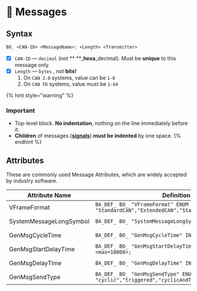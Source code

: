 # 📨 Messages

## Syntax

```diff
BO_ <CAN-ID> <MessageName>: <Length> <Transmitter>
```

* [x] `CAN-ID` — `decimal` (not ** **_**hexa**_decimal). Must be **unique** to this message only.
* [x] `Length` — `bytes` , not **bits!**&#x20;
  1. &#x20;On `CAN 2.0` systems, value can be  `1-8`
  2. On `CAN FD` systems, value must be `1-64`

{% hint style="warning" %}
### Important

* Top-level block. **No indentation**, nothing on the line immediately before it.
* **Children** of messages ([**signals**](signals.md)) **must be indented** by one space.
{% endhint %}

## Attributes

These are commonly used Message Attributes, which are widely accepted by industry software.

| Attribute Name          | Definition                                                                               | Default Value                               |
| ----------------------- | ---------------------------------------------------------------------------------------- | ------------------------------------------- |
| VFrameFormat            | `BA_DEF_ BO_ "VFrameFormat" ENUM "StandardCAN","ExtendedCAN","StandardFD","ExtendedFD";` | `BA_DEF_DEF_ "VFrameFormat" "StandardCAN";` |
| SystemMessageLongSymbol | `BA_DEF_ BO_ "SystemMessageLongSymbol" STRING;`                                          | `BA_DEF_DEF_ "SystemMessageLongSymbol";`    |
| GenMsgCycleTime         | `BA_DEF_ BO_ "GenMsgCycleTime" INT 0 10000;`                                             | `BA_DEF_DEF_ "GenMsgCycleTime" 0;`          |
| GenMsgStartDelayTime    | `BA_DEF_ BO_ "GenMsgStartDelayTime" INT <min=0> <max=10000>;`                            | `BA_DEF_DEF_ "GenMsgStartDelayTime" 0;`     |
| GenMsgDelayTime         | `BA_DEF_ BO_ "GenMsgDelayTime" INT <min=0> <max=10000>;`                                 | `BA_DEF_DEF_ "GenMsgDelayTime" 0;`          |
| GenMsgSendType          | `BA_DEF_ BO_ "GenMsgSendType" ENUM "cyclic","triggered","cyclicAndTriggered","none";`    | `BA_DEF_DEF_ "GenMsgSendType" "none";`      |
